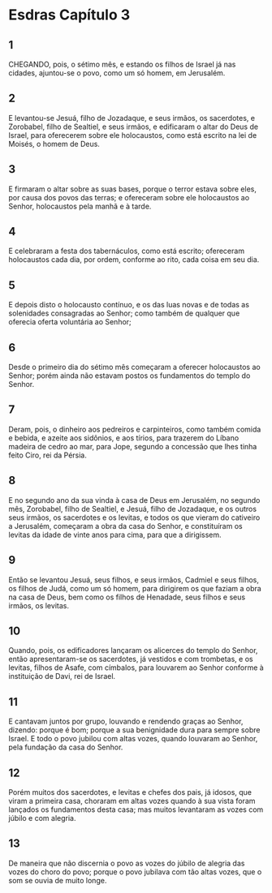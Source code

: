 # Esdras Capítulo 3

## 1
CHEGANDO, pois, o sétimo mês, e estando os filhos de Israel já nas cidades, ajuntou-se o povo, como um só homem, em Jerusalém.

## 2
E levantou-se Jesuá, filho de Jozadaque, e seus irmãos, os sacerdotes, e Zorobabel, filho de Sealtiel, e seus irmãos, e edificaram o altar do Deus de Israel, para oferecerem sobre ele holocaustos, como está escrito na lei de Moisés, o homem de Deus.

## 3
E firmaram o altar sobre as suas bases, porque o terror estava sobre eles, por causa dos povos das terras; e ofereceram sobre ele holocaustos ao Senhor, holocaustos pela manhã e à tarde.

## 4
E celebraram a festa dos tabernáculos, como está escrito; ofereceram holocaustos cada dia, por ordem, conforme ao rito, cada coisa em seu dia.

## 5
E depois disto o holocausto contínuo, e os das luas novas e de todas as solenidades consagradas ao Senhor; como também de qualquer que oferecia oferta voluntária ao Senhor;

## 6
Desde o primeiro dia do sétimo mês começaram a oferecer holocaustos ao Senhor; porém ainda não estavam postos os fundamentos do templo do Senhor.

## 7
Deram, pois, o dinheiro aos pedreiros e carpinteiros, como também comida e bebida, e azeite aos sidônios, e aos tírios, para trazerem do Líbano madeira de cedro ao mar, para Jope, segundo a concessão que lhes tinha feito Ciro, rei da Pérsia.

## 8
E no segundo ano da sua vinda à casa de Deus em Jerusalém, no segundo mês, Zorobabel, filho de Sealtiel, e Jesuá, filho de Jozadaque, e os outros seus irmãos, os sacerdotes e os levitas, e todos os que vieram do cativeiro a Jerusalém, começaram a obra da casa do Senhor, e constituíram os levitas da idade de vinte anos para cima, para que a dirigissem.

## 9
Então se levantou Jesuá, seus filhos, e seus irmãos, Cadmiel e seus filhos, os filhos de Judá, como um só homem, para dirigirem os que faziam a obra na casa de Deus, bem como os filhos de Henadade, seus filhos e seus irmãos, os levitas.

## 10
Quando, pois, os edificadores lançaram os alicerces do templo do Senhor, então apresentaram-se os sacerdotes, já vestidos e com trombetas, e os levitas, filhos de Asafe, com címbalos, para louvarem ao Senhor conforme à instituição de Davi, rei de Israel.

## 11
E cantavam juntos por grupo, louvando e rendendo graças ao Senhor, dizendo: porque é bom; porque a sua benignidade dura para sempre sobre Israel. E todo o povo jubilou com altas vozes, quando louvaram ao Senhor, pela fundação da casa do Senhor.

## 12
Porém muitos dos sacerdotes, e levitas e chefes dos pais, já idosos, que viram a primeira casa, choraram em altas vozes quando à sua vista foram lançados os fundamentos desta casa; mas muitos levantaram as vozes com júbilo e com alegria.

## 13
De maneira que não discernia o povo as vozes do júbilo de alegria das vozes do choro do povo; porque o povo jubilava com tão altas vozes, que o som se ouvia de muito longe.

